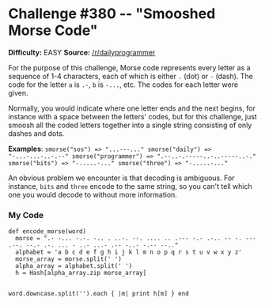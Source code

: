 # Challenge #380 -- "Smooshed Morse Code"
**Difficulty:** EASY
**Source:** [/r/dailyprogrammer](https://www.reddit.com/r/dailyprogrammer/comments/cmd1hb/20190805_challenge_380_easy_smooshed_morse_code_1/)

For the purpose of this challenge, Morse code represents every letter as a sequence of 1-4 characters, each of which is either `.` (dot) or `-` (dash). The code for the letter `a` is `.-`, `b` is `-...`, etc. The codes for each letter were given.

Normally, you would indicate where one letter ends and the next begins, for instance with a space between the letters' codes, but for this challenge, just smoosh all the coded letters together into a single string consisting of only dashes and dots.

**Examples**:
``smorse("sos") => "...---..."
smorse("daily") => "-...-...-..-.--"
smorse("programmer") => ".--..-.-----..-..-----..-."
smorse("bits") => "-.....-..."
smorse("three") => "-.....-..."``

An obvious problem we encounter is that decoding is ambiguous. For instance, `bits` and `three` encode to the same string, so you can't tell which one you would decode to without more information.

### My Code

<p><code>def encode_morse(word)
  morse = ".- -... -.-. -.. . ..-. --. .... .. .--- -.- .-.. -- -. --- .--. --.- .-. ... - ..- ...- .-- -..- -.-- --.."
  alphabet = 'a b c d e f g h i j k l m n o p q r s t u v w x y z'
  morse_array = morse.split(' ')
  alpha_array = alphabet.split(' ')
  h = Hash[alpha_array.zip morse_array]

  word.downcase.split('').each { |m|
    print h[m]
  }
end</code></p>
